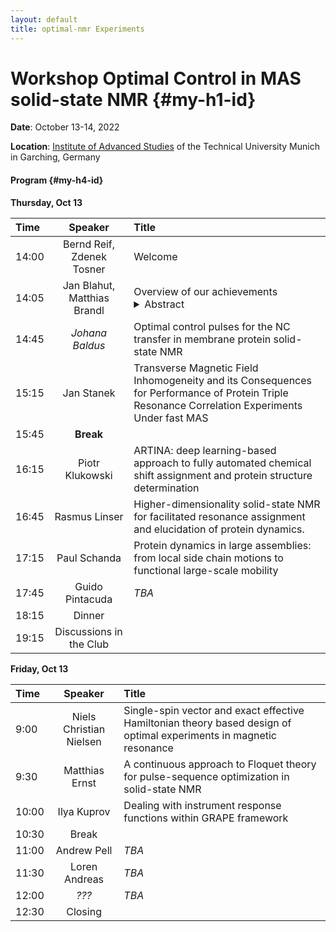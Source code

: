 ```yaml
---
layout: default
title: optimal-nmr Experiments
---
```

# Workshop Optimal Control in MAS solid-state NMR  {#my-h1-id}

**Date**: October 13-14, 2022

**Location**:  [Institute of Advanced Studies](https://www.ias.tum.de/ias/institute-for-advanced-study/resources-facilities/ias-building/) of the Technical University Munich in Garching, Germany

#### Program  {#my-h4-id}
 
**Thursday, Oct 13**

| Time | Speaker | Title |
| :--- | :---: | :--- |
| 14:00 | Bernd Reif, Zdenek Tosner| Welcome |
| 14:05 | Jan Blahut, Matthias Brandl | Overview of our achievements <br> <details markdown="1"><summary>Abstract</summary><div markdown="1"> Text and text and bla bla </div></details>|
| 14:45 | _Johana Baldus_ | Optimal control pulses for the NC transfer in membrane protein solid-state NMR |
| 15:15 | Jan Stanek    | Transverse Magnetic Field Inhomogeneity and its Consequences for Performance of Protein Triple Resonance Correlation Experiments Under fast MAS |
| 15:45 | **Break**     ||
| 16:15 | Piotr Klukowski | ARTINA: deep learning-based approach to fully automated chemical shift assignment and protein structure determination |
| 16:45 | Rasmus Linser   | Higher-dimensionality solid-state NMR for facilitated resonance assignment and elucidation of protein dynamics.
| 17:15 | Paul Schanda    | Protein dynamics in large assemblies: from local side chain motions to functional large-scale mobility |
| 17:45 | Guido Pintacuda | _TBA_ |
| 18:15 | Dinner  ||
| 19:15 | Discussions in the Club ||
 
**Friday, Oct 13**
 
| Time | Speaker | Title |
| :---  | :---: | :--- |
| 9:00  | Niels Christian Nielsen | Single-spin vector and exact effective Hamiltonian theory based design of optimal experiments in magnetic resonance |
| 9:30  | Matthias Ernst          | A continuous approach to Floquet theory for pulse-sequence optimization in solid-state NMR |
| 10:00 | Ilya Kuprov             | Dealing with instrument response functions within GRAPE framework |
| 10:30 | Break ||
| 11:00 | Andrew Pell     |  _TBA_ |
| 11:30 | Loren Andreas   | _TBA_  |
| 12:00 | _???_           | _TBA_  |
| 12:30 | Closing ||                                                                                                    
 